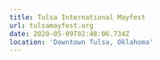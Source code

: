 ```yaml
---
title: Tulsa International Mayfest
url: tulsamayfest.org
date: 2020-05-09T02:48:06.734Z
location: 'Downtown Tulsa, Oklahoma'
---
```


